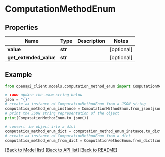 # ComputationMethodEnum


## Properties

Name | Type | Description | Notes
------------ | ------------- | ------------- | -------------
**value** | **str** |  | [optional] 
**get_extended_value** | **str** |  | [optional] 

## Example

```python
from openapi_client.models.computation_method_enum import ComputationMethodEnum

# TODO update the JSON string below
json = "{}"
# create an instance of ComputationMethodEnum from a JSON string
computation_method_enum_instance = ComputationMethodEnum.from_json(json)
# print the JSON string representation of the object
print(ComputationMethodEnum.to_json())

# convert the object into a dict
computation_method_enum_dict = computation_method_enum_instance.to_dict()
# create an instance of ComputationMethodEnum from a dict
computation_method_enum_from_dict = ComputationMethodEnum.from_dict(computation_method_enum_dict)
```
[[Back to Model list]](../README.md#documentation-for-models) [[Back to API list]](../README.md#documentation-for-api-endpoints) [[Back to README]](../README.md)



